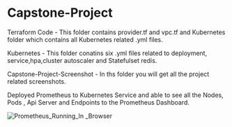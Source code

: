 # Capstone-Project
Terraform Code - This folder contains provider.tf and vpc.tf and Kubernetes folder which contains all Kubernetes related .yml files. 

Kubernetes - This folder conatins six .yml files related to deployment, service,hpa,cluster autoscaler and Statefulset redis.

Capstone-Project-Screenshot - In ths folder you will get all the project related screenshots.

Deployed Prometheus to Kubernetes Service and able to see all the Nodes, Pods , Api Server and Endpoints to the Prometheus Dashboard. 

![Prometheus_Running_In _Browser](https://github.com/rocoDevops/Capstone-Project/assets/97372698/129b9a80-02e4-4a40-be1f-94fad99ada4f)
